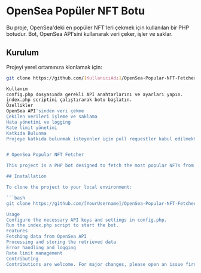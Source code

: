 # OpenSea Popüler NFT Botu

Bu proje, OpenSea'deki en popüler NFT'leri çekmek için kullanılan bir PHP botudur. Bot, OpenSea API'sini kullanarak veri çeker, işler ve saklar.

## Kurulum

Projeyi yerel ortamınıza klonlamak için:

```bash
git clone https://github.com/[KullanıcıAdı]/OpenSea-Popular-NFT-Fetcher.git

Kullanım
config.php dosyasında gerekli API anahtarlarını ve ayarları yapın.
index.php scriptini çalıştırarak botu başlatın.
Özellikler
OpenSea API'sinden veri çekme
Çekilen verileri işleme ve saklama
Hata yönetimi ve logging
Rate limit yönetimi
Katkıda Bulunma
Projeye katkıda bulunmak isteyenler için pull requestler kabul edilmektedir. Büyük değişiklikler için, lütfen önce neyi değiştirmek istediğinizi tartışmak üzere bir konu açınız.


# OpenSea Popular NFT Fetcher

This project is a PHP bot designed to fetch the most popular NFTs from OpenSea. It utilizes the OpenSea API to retrieve data, process it, and store the information efficiently.

## Installation

To clone the project to your local environment:

```bash
git clone https://github.com/[YourUsername]/OpenSea-Popular-NFT-Fetcher.git

Usage
Configure the necessary API keys and settings in config.php.
Run the index.php script to start the bot.
Features
Fetching data from OpenSea API
Processing and storing the retrieved data
Error handling and logging
Rate limit management
Contributing
Contributions are welcome. For major changes, please open an issue first to discuss what you would like to change.